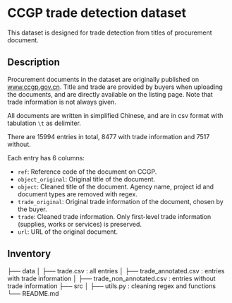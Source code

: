 # CCGP trade detection dataset

This dataset is designed for trade detection from titles of procurement document. 

## Description
Procurement documents in the dataset are originally published on www.ccgp.gov.cn. Title and trade are provided by buyers when uploading the documents, and are directly available on the listing page. Note that trade information is not always given.

All documents are written in simplified Chinese, and are in csv format with tabulation `\t` as delimiter.

There are 15994 entries in total, 8477 with trade information and 7517 without.

Each entry has 6 columns:
- `ref`: Reference code of the document on CCGP.
- `object_original`: Original title of the document.
- `object`: Cleaned title of the document. Agency name, project id and document types are removed with regex.
- `trade_original`: Original trade information of the document, chosen by the buyer.
- `trade`: Cleaned trade information. Only first-level trade information (supplies, works or services) is preserved. 
- `url`: URL of the original document.

## Inventory
├── data
│   ├── trade.csv : all entries
│   ├── trade_annotated.csv :  entries with trade information
│   ├── trade_non_annotated.csv :  entries without trade information
├── src
│   ├── utils.py : cleaning regex and functions
└── README.md